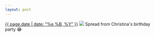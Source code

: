 ```yaml
---
layout: post
---
```


<p>
  <time><a href="/485">{{ page.date | date: "%e %B, %Y" }}</a></time>
  <a href="/485"><img src="{{ site.assets_url }}/485.jpg"/></a>
  <span>Spread from Christina's birthday party 😂</span>
</p>
